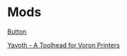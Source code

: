 # Mods
[Button](https://github.com/VoronDesign/VoronUsers/tree/d12de430f6a74babc3274e4cb8d9c1a5bcd90043/printer_mods/xbst_/V2.4_Skirt_Buttons)

[Yavoth - A Toolhead for Voron Printers](./Yavoth/readme.md)
